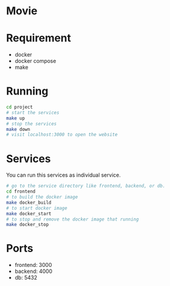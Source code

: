 # Movie

# Requirement

- docker
- docker compose
- make

# Running

```sh
cd project
# start the services
make up
# stop the services
make down
# visit localhost:3000 to open the website
```

# Services

You can run this services as individual service.

```sh
# go to the service directory like frontend, backend, or db.
cd frontend
# to build the docker image
make docker_build
# to start docker image
make docker_start
# to stop and remove the docker image that running
make docker_stop
```

# Ports

- frontend: 3000
- backend: 4000
- db: 5432
